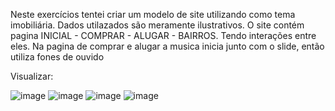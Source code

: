 Neste exercícios tentei criar um modelo de site utilizando como tema imobiliária.
Dados utilazados são meramente ilustrativos.
  O site contém pagina INICIAL - COMPRAR - ALUGAR - BAIRROS. Tendo interações entre eles.
  Na pagina de comprar e alugar a musica inicia junto com o slide, então utiliza fones de ouvido
  
  
Visualizar:

![image](https://user-images.githubusercontent.com/72357996/159797960-0b89baef-6548-458e-8658-219d4070a576.png)
![image](https://user-images.githubusercontent.com/72357996/159798063-94d75b91-2333-4ea2-8a3e-03ee80efff37.png)
![image](https://user-images.githubusercontent.com/72357996/159798109-6cab40ec-d796-422e-8424-e116688e0ee9.png)
![image](https://user-images.githubusercontent.com/72357996/159798160-c8da1a45-ee7a-4380-8b45-a2ff917ebb12.png)
